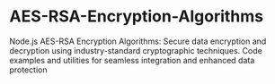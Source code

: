 # AES-RSA-Encryption-Algorithms
Node.js AES-RSA Encryption Algorithms: Secure data encryption and decryption using industry-standard cryptographic techniques. Code examples and utilities for seamless integration and enhanced data protection
